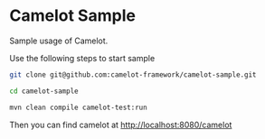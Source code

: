 # Camelot Sample

Sample usage of Camelot.

Use the following steps to start sample

```bash
git clone git@github.com:camelot-framework/camelot-sample.git

cd camelot-sample

mvn clean compile camelot-test:run
```

Then you can find camelot at [http://localhost:8080/camelot](http://localhost:8080/camelot)

